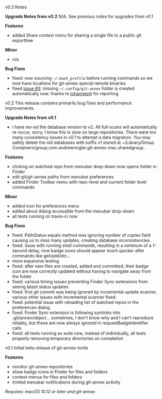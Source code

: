 v0.3
Notes

**Upgrade Notes from v0.2**
N/A. See previous notes for upgrades from v0.1

**Features**
 * added Share context menu for sharing a single file to a public git exporttree

**Minor**
 * n/a
 
**Bug Fixes**
 * fixed: now sourcing `~/.bash_profile` before running commands so we now have locations for git-annex special remote binaries
 * fixed [issue #3](https://github.com/andrewringler/git-annex-turtle/issues/3): missing `~/.config/git-annex` folder is created automatically now. thanks to [johannesjh](https://github.com/johannesjh) for reporting
 
v0.2
This release contains primarily bug fixes and performance improvements.

**Upgrade Notes from v0.1**
 * I have rev-ed the database version to v2. All full-scans will automatically re-occur, sorry, I know this is slow on large repositories. There were too many consistency issues in v0.1 to attempt a data migration. You may safely delete the old databases with suffix v1 stored at ~/Library/Group Containers/group.com.andrewringler.git-annex-mac.sharedgroup.
 
**Features**
 * clicking on watched repo from menubar drop-down now opens folder in Finder
 * edit git/git-annex paths from menubar preferences
 * added Finder Toolbar menu with repo-level and current folder level commands

**Minor**
 * added icon for preferences menu
 * added about dialog accessible from the menubar drop-down
 * all tests running on travis-ci now

**Bug Fixes**
 * fixed: PathStatus equals method was ignoring number of copies field causing us to miss many updates, creating database inconsistencies.
 * fixed: issue with running shell commands, resulting in a minimum of a 1-second delay, now badge icons should appear much quicker after commands like get/add/etc…
 * more expansive testing
 * fixed: after new files are created, added and committed, their badge icon are now correctly updated without having to navigate away from the folder
 * fixed: various timing issues preventing Finder Sync extensions from seeing latest status updates
 * fixed: first git commit was being ignored by incremental update scanner, various other issues with incremental scanner fixed.
 * fixed: potential issue with reloading list of watched repos in the preferences dialog
 * fixed: Finder Sync extension is following symlinks into .git/annex/object… sometimes, I don't know why and I can't reproduce reliably, but these are now always ignored in requestBadgeIdentifier calls
 * fixed: all tests running as suite now, instead of individually, all tests properly removing temporary directories on completion

v0.1
Initial beta release of git-annex-turtle

**Features**
 * monitor git-annex repositories
 * show badge icons in Finder for files and folders
 * context menus for files and folders
 * limited menubar notifications during git-annex activity

*Requires: macOS 10.12 or later and git-annex*
